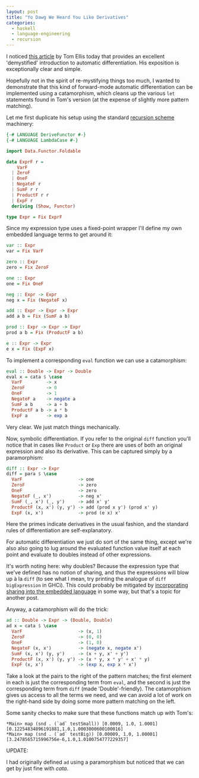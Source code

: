 ```yaml
---
layout: post
title: "Yo Dawg We Heard You Like Derivatives"
categories:
  - haskell
  - language-engineering
  - recursion
---
```


I noticed [this
article](http://h2.jaguarpaw.co.uk/posts/symbolic-expressions-can-be-automatically-differentiated/)
by Tom Ellis today that provides an excellent 'demystified' introduction to
automatic differentiation.  His exposition is exceptionally clear and simple.

Hopefully not in the spirit of re-mystifying things too much, I wanted to
demonstrate that this kind of forward-mode automatic differentiation can be
implemented using a catamorphism, which cleans up the various `let` statements
found in Tom's version (at the expense of slightly more pattern matching).

Let me first duplicate his setup using the standard [recursion
scheme](http://jtobin.ca/practical-recursion-schemes/) machinery:

``` haskell
{-# LANGUAGE DeriveFunctor #-}
{-# LANGUAGE LambdaCase #-}

import Data.Functor.Foldable

data ExprF r =
    VarF
  | ZeroF
  | OneF
  | NegateF r
  | SumF r r
  | ProductF r r
  | ExpF r
  deriving (Show, Functor)

type Expr = Fix ExprF
```

Since my expression type uses a fixed-point wrapper I'll define my own
embedded language terms to get around it:

``` haskell
var :: Expr
var = Fix VarF

zero :: Expr
zero = Fix ZeroF

one :: Expr
one = Fix OneF

neg :: Expr -> Expr
neg x = Fix (NegateF x)

add :: Expr -> Expr -> Expr
add a b = Fix (SumF a b)

prod :: Expr -> Expr -> Expr
prod a b = Fix (ProductF a b)

e :: Expr -> Expr
e x = Fix (ExpF x)
```

To implement a corresponding `eval` function we can use a catamorphism:

``` haskell
eval :: Double -> Expr -> Double
eval x = cata $ \case
  VarF         -> x
  ZeroF        -> 0
  OneF         -> 1
  NegateF a    -> negate a
  SumF a b     -> a + b
  ProductF a b -> a * b
  ExpF a       -> exp a
```

Very clear.  We just match things mechanically.

Now, symbolic differentiation.  If you refer to the original `diff` function
you'll notice that in cases like `Product` or `Exp` there are uses of both an
original expression and also its derivative.  This can be captured simply by a
paramorphism:

``` haskell
diff :: Expr -> Expr
diff = para $ \case
  VarF                     -> one
  ZeroF                    -> zero
  OneF                     -> zero
  NegateF (_, x')          -> neg x'
  SumF (_, x') (_, y')     -> add x' y'
  ProductF (x, x') (y, y') -> add (prod x y') (prod x' y)
  ExpF (x, x')             -> prod (e x) x'
```

Here the primes indicate derivatives in the usual fashion, and the standard
rules of differentiation are self-explanatory.

For automatic differentiation we just do sort of the same thing, except we're
also also going to lug around the evaluated function value itself at each point
and evaluate to doubles instead of other expressions.

It's worth noting here: why doubles?  Because the expression type that we've
defined has no notion of sharing, and thus the expressions will blow up à la
`diff` (to see what I mean, try printing the analogue of `diff bigExpression`
in GHCi).  This could probably be mitigated by [incorporating sharing into the
embedded language](http://jtobin.ca/sharing-in-haskell-edsls/) in some way, but
that's a topic for another post.

Anyway, a catamorphism will do the trick:

``` haskell
ad :: Double -> Expr -> (Double, Double)
ad x = cata $ \case
  VarF                     -> (x, 1)
  ZeroF                    -> (0, 0)
  OneF                     -> (1, 0)
  NegateF (x, x')          -> (negate x, negate x')
  SumF (x, x') (y, y')     -> (x + y, x' + y')
  ProductF (x, x') (y, y') -> (x * y, x * y' + x' * y)
  ExpF (x, x')             -> (exp x, exp x * x')
```

Take a look at the pairs to the right of the pattern matches; the first element
in each is just the corresponding term from `eval`, and the second is just the
corresponding term from `diff` (made 'Double'-friendly).  The catamorphism
gives us access to all the terms we need, and we can avoid a lot of work on
the right-hand side by doing some more pattern matching on the left.

Some sanity checks to make sure that these functions match up with Tom's:

```
*Main> map (snd . (`ad` testSmall)) [0.0009, 1.0, 1.0001]
[0.12254834896191881,1.0,1.0003000600100016]
*Main> map (snd . (`ad` testBig)) [0.00009, 1.0, 1.00001]
[3.2478565715996756e-6,1.0,1.0100754777229357]
```

UPDATE:

I had originally defined `ad` using a paramorphism but noticed that we can get
by just fine with *cata*.


